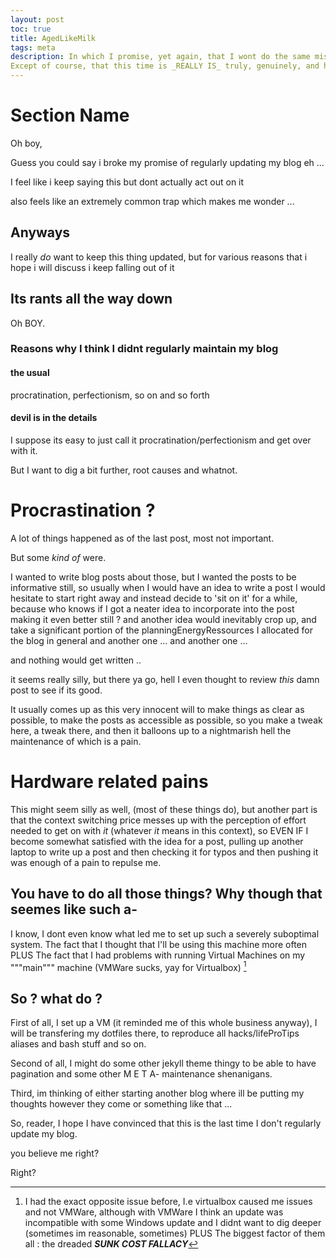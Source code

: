 ```yaml
---
layout: post
toc: true
title: AgedLikeMilk
tags: meta
description: In which I promise, yet again, that I wont do the same mistake that I've always done while desperetely trying to convince the reader that this time, it actually is truly, honestly, genuinely the last time
Except of course, that this time is _REALLY IS_ truly, genuinely, and honestly the last time.
---
```


# Section Name #

Oh boy,

Guess you could say i broke my promise of regularly updating my blog eh ...

I feel like i keep saying this but dont actually act out on it

also feels like an extremely common trap which makes me wonder ...

## Anyways ##

I really *do* want to keep this thing updated, but for various reasons that i hope i will discuss i keep falling out of it

## Its rants all the way down ##

Oh BOY.

### Reasons why I think I didnt regularly maintain my blog ###

#### the usual ####

procratination, perfectionism, so on and so forth

#### devil is in the details ####

I suppose its easy to just call it procratination/perfectionism and get over with it.

But I want to dig a bit further, root causes and whatnot.

# Procrastination ? #

A lot of things happened as of the last post, most not important.

But some _kind of_ were.

I wanted to write blog posts about those, but I wanted the posts to be informative still, so usually when I would have an idea to write a post I would hesitate to start right away and instead decide to 'sit on it' for a while, because who knows if I got a neater idea to incorporate into the post making it even better still ?
and another idea would inevitably crop up, and take a significant portion of the planningEnergyRessources I allocated for the blog in general
and another one ...
and another one ...

and nothing would get written ..

it seems really silly, but there ya go, hell I even thought to review _this_ damn post to see if its good.

It usually comes up as this very innocent will to make things as clear as possible, to make the posts as accessible as possible, so you make a tweak here, a tweak there, and then it balloons up to a nightmarish hell the maintenance of which is a pain.

# Hardware related pains #

This might seem silly as well, (most of these things do), but another part is that the context switching price messes up with the perception of effort needed to get on with _it_ (whatever _it_ means in this context), so EVEN IF I become somewhat satisfied with the idea for a post, pulling up another laptop to write up a post and then checking it for typos and then pushing it was enough of a pain to repulse me.

## You have to do all those things? Why though that seemes like such a- ##

I know, I dont even know what led me to set up such a severely suboptimal system.
The fact that I thought that I'll be using this machine more often
PLUS
The fact that I had problems with running Virtual Machines on my """main""" machine (VMWare sucks, yay for Virtualbox) [^vmNote]

[^vmNote]:I had the exact opposite issue before, I.e virtualbox caused me issues and not VMWare, although with VMWare I think an update was incompatible with some Windows update and I didnt want to dig deeper (sometimes im reasonable, sometimes)
PLUS
The biggest factor of them all : the dreaded <b><em>SUNK COST FALLACY</em></b>

## So ? what do ? ##

First of all, I set up a VM (it reminded me of this whole business anyway), I will be transfering my dotfiles there, to reproduce all <strikethrough>hacks/lifeProTips</strikethrough> aliases and bash stuff and so on.

Second of all, I might do some other jekyll theme thingy to be able to have pagination and some other M E T A- maintenance shenanigans.


Third, im thinking of either starting another blog where ill be putting my thoughts however they come or something like that ...


So, reader, I hope I have convinced that this is the last time I don't regularly update my blog.

you believe me right?

Right?
